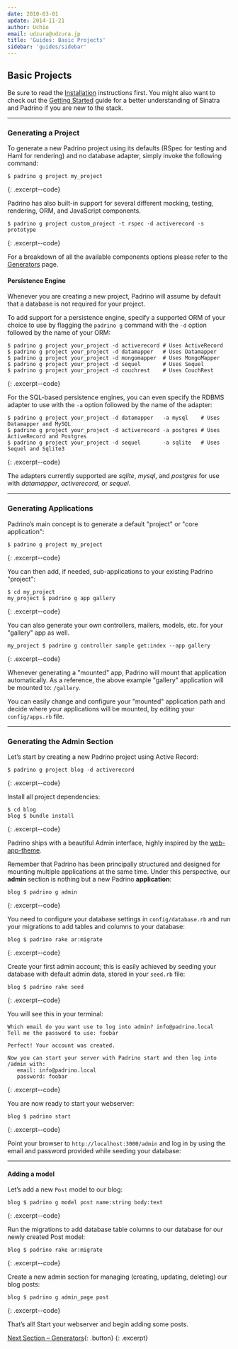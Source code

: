 ```yaml
---
date: 2010-03-01
update: 2014-11-21
author: Uchio
email: udzura@udzura.jp
title: 'Guides: Basic Projects'
sidebar: 'guides/sidebar'
---
```


## Basic Projects

Be sure to read the [Installation](/guides/installation) instructions first. You might also want to check out the [Getting Started](/guides/getting-started) guide for a better understanding of Sinatra and Padrino if you are new to the stack.

---

### Generating a Project

To generate a new Padrino project using its defaults (RSpec for testing and Haml for rendering) and no database adapter, simply invoke the following command:


~~~ shell
$ padrino g project my_project
~~~
{: .excerpt--code}


Padrino has also built-in support for several different mocking, testing, rendering, ORM, and JavaScript components.


~~~ shell
$ padrino g project custom_project -t rspec -d activerecord -s prototype
~~~
{: .excerpt--code}


For a breakdown of all the available components options please refer to the [Generators](/guides/generators) page.


#### Persistence Engine


Whenever you are creating a new project, Padrino will assume by default that a database is not required for your project.


To add support for a persistence engine, specify a supported ORM of your choice to use by flagging the `padrino g` command with the `-d` option followed by the name of your ORM:


~~~ shell
$ padrino g project your_project -d activerecord # Uses ActiveRecord
$ padrino g project your_project -d datamapper   # Uses Datamapper
$ padrino g project your_project -d mongomapper  # Uses MongoMapper
$ padrino g project your_project -d sequel       # Uses Sequel
$ padrino g project your_project -d couchrest    # Uses CouchRest
~~~
{: .excerpt--code}


For the SQL-based persistence engines, you can even specify the RDBMS adapter to use with the `-a` option followed by the name of the adapter:


~~~ shell
$ padrino g project your_project -d datamapper   -a mysql    # Uses Datamapper and MySQL
$ padrino g project your_project -d activerecord -a postgres # Uses ActiveRecord and Postgres
$ padrino g project your_project -d sequel       -a sqlite   # Uses Sequel and Sqlite3
~~~
{: .excerpt--code}


The adapters currently supported are *sqlite*, *mysql*, and *postgres* for use with *datamapper*, *activerecord*, or *sequel*.


---


### Generating Applications


Padrino’s main concept is to generate a default "project" or "core application":


~~~ shell
$ padrino g project my_project
~~~
{: .excerpt--code}


You can then add, if needed, sub-applications to your existing Padrino "project":


~~~ shell
$ cd my_project
my_project $ padrino g app gallery
~~~
{: .excerpt--code}


You can also generate your own controllers, mailers, models, etc. for your "gallery" app as well.


~~~ shell
my_project $ padrino g controller sample get:index --app gallery
~~~
{: .excerpt--code}


Whenever generating a "mounted" app, Padrino will mount that application automatically. As a reference, the above example "gallery" application will be mounted to: `/gallery`.


You can easily change and configure your "mounted" application path and decide where your applications will be mounted, by editing your `config/apps.rb` file.


---


### Generating the Admin Section


Let’s start by creating a new Padrino project using Active Record:


~~~ shell
$ padrino g project blog -d activerecord
~~~
{: .excerpt--code}


Install all project dependencies:


~~~ shell
$ cd blog
blog $ bundle install
~~~
{: .excerpt--code}


Padrino ships with a beautiful Admin interface, highly inspired by the [web-app-theme](http://github.com/pilu/web-app-theme).


Remember that Padrino has been principally structured and designed for mounting multiple applications at the same time. Under this perspective, our **admin** section is nothing but a new Padrino **application**:


~~~ shell
blog $ padrino g admin
~~~
{: .excerpt--code}


You need to configure your database settings in `config/database.rb` and run your migrations to add tables and columns to your database:


~~~ shell
blog $ padrino rake ar:migrate
~~~
{: .excerpt--code}


Create your first admin account; this is easily achieved by seeding your database with default admin data, stored in your `seed.rb` file:


~~~ shell
blog $ padrino rake seed
~~~
{: .excerpt--code}


You will see this in your terminal:

    Which email do you want use to log into admin? info@padrino.local
    Tell me the password to use: foobar

    Perfect! Your account was created.

    Now you can start your server with Padrino start and then log into /admin with:
       email: info@padrino.local
       password: foobar
{: .excerpt--code}


You are now ready to start your webserver:


~~~ shell
blog $ padrino start
~~~
{: .excerpt--code}


Point your browser to `http://localhost:3000/admin` and log in by using the email and password provided while seeding your database:


---


#### Adding a model


Let’s add a new `Post` model to our blog:


~~~ shell
blog $ padrino g model post name:string body:text
~~~
{: .excerpt--code}


Run the migrations to add database table columns to our database for our newly created Post model:


~~~ shell
blog $ padrino rake ar:migrate
~~~
{: .excerpt--code}


Create a new admin section for managing (creating, updating, deleting) our blog posts:


~~~ shell
blog $ padrino g admin_page post
~~~
{: .excerpt--code}


That’s all! Start your webserver and begin adding some posts.

[Next Section &ndash; Generators](/guides/generators){: .button}
{: .excerpt}
